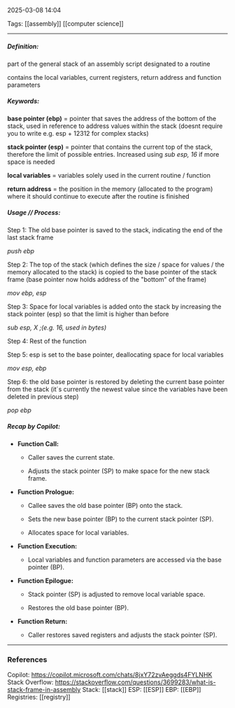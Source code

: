 2025-03-08 14:04

Tags: [[assembly]] [[computer science]] 

------------------------------------------------
##### Definition:
part of the general stack of an assembly script designated to a routine

contains the local variables, current registers, return address and function parameters

##### Keywords:

**base pointer (ebp)** = pointer that saves the address of the bottom of the stack, used in reference to address values within the stack (doesnt require you to write e.g. esp + 12312 for complex stacks)

**stack pointer (esp)** = pointer that contains the current top of the stack, therefore the limit of possible entries. Increased using 
*sub esp, 16*
if more space is needed

**local variables** = variables solely used in the current routine / function

**return address** = the position in the memory (allocated to the program) where it should continue to execute after the routine is finished

##### Usage // Process:

Step 1: The old base pointer is saved to the stack, indicating the end of the last stack frame

*push ebp*

Step 2: The top of the stack (which defines the size / space for values / the memory allocated to the stack) is copied to the base pointer of the stack frame (base pointer now holds address of the "bottom" of the frame)

*mov ebp, esp*

Step 3: Space for local variables is added onto the stack by increasing the stack pointer (esp) so that the limit is higher than before

*sub esp, X      ;(e.g. 16, used in bytes)*

Step 4: Rest of the function

Step 5: esp is set to the base pointer, deallocating space for local variables

*mov esp, ebp*

Step 6: the old base pointer is restored by deleting the current base pointer from the stack (it´s currently the newest value since the variables have been deleted in previous step)

*pop ebp*

##### Recap by Copilot:

- **Function Call:**
    
    - Caller saves the current state.
        
    - Adjusts the stack pointer (SP) to make space for the new stack frame.
        
- **Function Prologue:**
    
    - Callee saves the old base pointer (BP) onto the stack.
        
    - Sets the new base pointer (BP) to the current stack pointer (SP).
        
    - Allocates space for local variables.
        
- **Function Execution:**
    
    - Local variables and function parameters are accessed via the base pointer (BP).
        
- **Function Epilogue:**
    
    - Stack pointer (SP) is adjusted to remove local variable space.
        
    - Restores the old base pointer (BP).
        
- **Function Return:**
    
    - Caller restores saved registers and adjusts the stack pointer (SP).


------------------------------------------------------
### References

Copilot: https://copilot.microsoft.com/chats/8jxY72zvAeggds4FYLNHK
Stack Overflow: https://stackoverflow.com/questions/3699283/what-is-stack-frame-in-assembly
Stack: [[stack]]
ESP: [[ESP]] 
EBP: [[EBP]] 
Registries: [[registry]] 